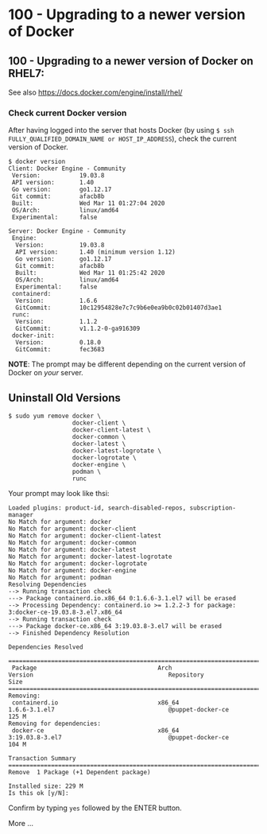 # 100 - Upgrading to a newer version of Docker

## 100 - Upgrading to a newer version of Docker on RHEL7:

See also https://docs.docker.com/engine/install/rhel/

### Check current Docker version

After having logged into the server that hosts Docker (by using ```$ ssh FULLY_QUALIFIED_DOMAIN_NAME or HOST_IP_ADDRESS```), check the current version of Docker.

```
$ docker version
Client: Docker Engine - Community
 Version:           19.03.8
 API version:       1.40
 Go version:        go1.12.17
 Git commit:        afacb8b
 Built:             Wed Mar 11 01:27:04 2020
 OS/Arch:           linux/amd64
 Experimental:      false

Server: Docker Engine - Community
 Engine:
  Version:          19.03.8
  API version:      1.40 (minimum version 1.12)
  Go version:       go1.12.17
  Git commit:       afacb8b
  Built:            Wed Mar 11 01:25:42 2020
  OS/Arch:          linux/amd64
  Experimental:     false
 containerd:
  Version:          1.6.6
  GitCommit:        10c12954828e7c7c9b6e0ea9b0c02b01407d3ae1
 runc:
  Version:          1.1.2
  GitCommit:        v1.1.2-0-ga916309
 docker-init:
  Version:          0.18.0
  GitCommit:        fec3683
```

**NOTE**: The prompt may be different depending on the current version of Docker on *your* server.

## Uninstall Old Versions

```
$ sudo yum remove docker \
                  docker-client \
                  docker-client-latest \
                  docker-common \
                  docker-latest \
                  docker-latest-logrotate \
                  docker-logrotate \
                  docker-engine \
                  podman \
                  runc
```

Your prompt may look like thsi:

```
Loaded plugins: product-id, search-disabled-repos, subscription-manager
No Match for argument: docker
No Match for argument: docker-client
No Match for argument: docker-client-latest
No Match for argument: docker-common
No Match for argument: docker-latest
No Match for argument: docker-latest-logrotate
No Match for argument: docker-logrotate
No Match for argument: docker-engine
No Match for argument: podman
Resolving Dependencies
--> Running transaction check
---> Package containerd.io.x86_64 0:1.6.6-3.1.el7 will be erased
--> Processing Dependency: containerd.io >= 1.2.2-3 for package: 3:docker-ce-19.03.8-3.el7.x86_64
--> Running transaction check
---> Package docker-ce.x86_64 3:19.03.8-3.el7 will be erased
--> Finished Dependency Resolution

Dependencies Resolved

============================================================================================================================================================================
 Package                                  Arch                              Version                                      Repository                                    Size
============================================================================================================================================================================
Removing:
 containerd.io                            x86_64                            1.6.6-3.1.el7                                @puppet-docker-ce                            125 M
Removing for dependencies:
 docker-ce                                x86_64                            3:19.03.8-3.el7                              @puppet-docker-ce                            104 M

Transaction Summary
============================================================================================================================================================================
Remove  1 Package (+1 Dependent package)

Installed size: 229 M
Is this ok [y/N]:
```

Confirm by typing ```yes``` followed by the ENTER button.


More ...
